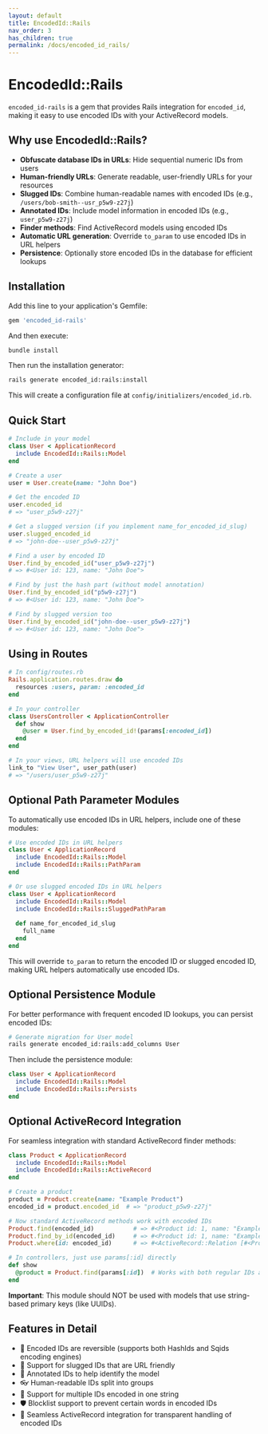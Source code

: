 ```yaml
---
layout: default
title: EncodedId::Rails
nav_order: 3
has_children: true
permalink: /docs/encoded_id_rails/
---
```


# EncodedId::Rails

`encoded_id-rails` is a gem that provides Rails integration for `encoded_id`, making it easy to use encoded IDs with your ActiveRecord models.

## Why use EncodedId::Rails?

- **Obfuscate database IDs in URLs**: Hide sequential numeric IDs from users
- **Human-friendly URLs**: Generate readable, user-friendly URLs for your resources
- **Slugged IDs**: Combine human-readable names with encoded IDs (e.g., `/users/bob-smith--usr_p5w9-z27j`)
- **Annotated IDs**: Include model information in encoded IDs (e.g., `user_p5w9-z27j`)
- **Finder methods**: Find ActiveRecord models using encoded IDs
- **Automatic URL generation**: Override `to_param` to use encoded IDs in URL helpers
- **Persistence**: Optionally store encoded IDs in the database for efficient lookups

## Installation

Add this line to your application's Gemfile:

```ruby
gem 'encoded_id-rails'
```

And then execute:

```bash
bundle install
```

Then run the installation generator:

```bash
rails generate encoded_id:rails:install
```

This will create a configuration file at `config/initializers/encoded_id.rb`.

## Quick Start

```ruby
# Include in your model
class User < ApplicationRecord
  include EncodedId::Rails::Model
end

# Create a user
user = User.create(name: "John Doe")

# Get the encoded ID
user.encoded_id
# => "user_p5w9-z27j"

# Get a slugged version (if you implement name_for_encoded_id_slug)
user.slugged_encoded_id 
# => "john-doe--user_p5w9-z27j"

# Find a user by encoded ID
User.find_by_encoded_id("user_p5w9-z27j")
# => #<User id: 123, name: "John Doe">

# Find by just the hash part (without model annotation)
User.find_by_encoded_id("p5w9-z27j")
# => #<User id: 123, name: "John Doe">

# Find by slugged version too
User.find_by_encoded_id("john-doe--user_p5w9-z27j")
# => #<User id: 123, name: "John Doe">
```

## Using in Routes

```ruby
# In config/routes.rb
Rails.application.routes.draw do
  resources :users, param: :encoded_id
end

# In your controller
class UsersController < ApplicationController
  def show
    @user = User.find_by_encoded_id!(params[:encoded_id])
  end
end

# In your views, URL helpers will use encoded IDs
link_to "View User", user_path(user)
# => "/users/user_p5w9-z27j"
```

## Optional Path Parameter Modules

To automatically use encoded IDs in URL helpers, include one of these modules:

```ruby
# Use encoded IDs in URL helpers
class User < ApplicationRecord
  include EncodedId::Rails::Model
  include EncodedId::Rails::PathParam
end

# Or use slugged encoded IDs in URL helpers
class User < ApplicationRecord
  include EncodedId::Rails::Model
  include EncodedId::Rails::SluggedPathParam
  
  def name_for_encoded_id_slug
    full_name
  end
end
```

This will override `to_param` to return the encoded ID or slugged encoded ID, making URL helpers automatically use encoded IDs.

## Optional Persistence Module

For better performance with frequent encoded ID lookups, you can persist encoded IDs:

```bash
# Generate migration for User model
rails generate encoded_id:rails:add_columns User
```

Then include the persistence module:

```ruby
class User < ApplicationRecord
  include EncodedId::Rails::Model
  include EncodedId::Rails::Persists
end
```

## Optional ActiveRecord Integration

For seamless integration with standard ActiveRecord finder methods:

```ruby
class Product < ApplicationRecord
  include EncodedId::Rails::Model
  include EncodedId::Rails::ActiveRecord
end

# Create a product
product = Product.create(name: "Example Product")
encoded_id = product.encoded_id  # => "product_p5w9-z27j"

# Now standard ActiveRecord methods work with encoded IDs
Product.find(encoded_id)           # => #<Product id: 1, name: "Example Product">
Product.find_by_id(encoded_id)     # => #<Product id: 1, name: "Example Product">
Product.where(id: encoded_id)      # => #<ActiveRecord::Relation [#<Product id: 1>]>

# In controllers, just use params[:id] directly
def show
  @product = Product.find(params[:id])  # Works with both regular IDs and encoded IDs
end
```

**Important**: This module should NOT be used with models that use string-based primary keys (like UUIDs).

## Features in Detail

* 🔄 Encoded IDs are reversible (supports both HashIds and Sqids encoding engines)
* 💅 Support for slugged IDs that are URL friendly
* 🔖 Annotated IDs to help identify the model
* 👓 Human-readable IDs split into groups
* 👥 Support for multiple IDs encoded in one string
* 🛡️ Blocklist support to prevent certain words in encoded IDs
* 🔄 Seamless ActiveRecord integration for transparent handling of encoded IDs